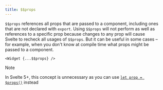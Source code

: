 ```yaml
---
title: $$props
---
```


`$$props` references all props that are passed to a component, including ones that are not declared with `export`. Using `$$props` will not perform as well as references to a specific prop because changes to any prop will cause Svelte to recheck all usages of `$$props`. But it can be useful in some cases – for example, when you don't know at compile time what props might be passed to a component.

```svelte
<Widget {...$$props} />
```

> [!NOTE]
> In Svelte 5+, this concept is unnecessary as you can use [`let prop = $props()`]($props) instead
